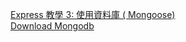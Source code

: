 [Express 教學 3: 使用資料庫 ( Mongoose)](https://developer.mozilla.org/zh-TW/docs/Learn/Server-side/Express_Nodejs/mongoose)  
[Download Mongodb](https://www.mongodb.com/download-center/community)
